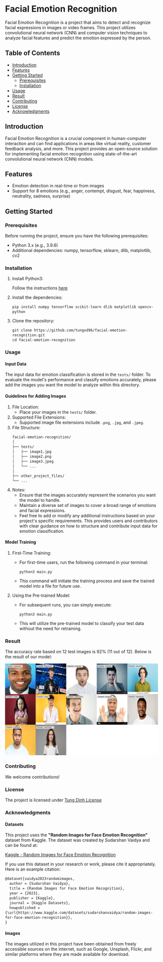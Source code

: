 # Facial Emotion Recognition

Facial Emotion Recognition is a project that aims to detect and recognize facial expressions in images or video frames. This project utilizes convolutional neural network (CNN) and computer vision techniques to analyze facial features and predict the emotion expressed by the person.

## Table of Contents

- [Introduction](#introduction)
- [Features](#features)
- [Getting Started](#getting-started)
  - [Prerequisites](#prerequisites)
  - [Installation](#installation)
- [Usage](#usage)
- [Result](#result)
- [Contributing](#contributing)
- [License](#license)
- [Acknowledgments](#acknowledgments)

## Introduction

Facial Emotion Recognition is a crucial component in human-computer interaction and can find applications in areas like virtual reality, customer feedback analysis, and more. This project provides an open-source solution for implementing facial emotion recognition using state-of-the-art convolutional neural network (CNN) models.

## Features

- Emotion detection in real-time or from images
- Support for 8 emotions (e.g., anger, contempt, disgust, fear, happiness, neutrality, sadness, surprise)

## Getting Started

### Prerequisites

Before running the project, ensure you have the following prerequisites:

- Python 3.x (e.g., 3.9.6)
- Additional dependencies: numpy, tensorflow, sklearn, dlib, matplotlib, cv2

### Installation

1. Install Python3:

    Follow the instructions [here](https://www.python.org/downloads/)

2. Install the dependencies:

    ```
    pip install numpy tensorflow scikit-learn dlib matplotlib opencv-python
    ```

3. Clone the repository:

    ```
    git clone https://github.com/tungxd96/facial-emotion-recognition.git
    cd facial-emotion-recognition
    ```

### Usage

#### Input Data

The input data for emotion classification is stored in the `tests/` folder. To evaluate the model's performance and classify emotions accurately, please add the images you want the model to analyze within this directory.

#### Guidelines for Adding Images

1. File Location:
    - Place your images in the `tests/` folder.
2. Supported File Extensions:
    - Supported image file extensions include `.png`, `.jpg`, and `.jpeg`.
3. File Structure:
    ```
    facial-emotion-recognition/
    │
    ├── tests/
    │   ├── image1.jpg
    │   ├── image2.png
    │   ├── image3.jpeg
    │   └── ...
    │
    ├── other_project_files/
    └── ...
    ```
3. Notes:
    - Ensure that the images accurately represent the scenarios you want the model to handle.
    - Maintain a diverse set of images to cover a broad range of emotions and facial expressions.
    - Feel free to add or modify any additional instructions based on your project's specific requirements. This provides users and contributors with clear guidance on how to structure and contribute input data for emotion classification.

#### Model Training

1. First-Time Training:

    - For first-time users, run the following command in your terminal:
        ```
        python3 main.py
        ```
    - This command will initiate the training process and save the trained model into a file for future use.

2. Using the Pre-trained Model:
    - For subsequent runs, you can simply execute:
        ```
        python3 main.py
        ```
    - This will utilize the pre-trained model to classify your test data without the need for retraining.

### Result

The accuracy rate based on 12 test images is 92% (11 out of 12). Below is the result of our model:

![Facial Emotion Recognition Result](https://github.com/tungxd96/facial-emotion-recognition/blob/main/results/result_1.png)

### Contributing

We welcome contributions!

### License

The project is licensed under [Tung Dinh License](https://github.com/tungxd96/facial-emotion-recognition/blob/main/LICENSE.md)

### Acknowledgments

#### Datasets
This project uses the **"Random Images for Face Emotion Recognition"** dataset from Kaggle. The dataset was created by Sudarshan Vaidya and can be found at:

[Kaggle - Random Images for Face Emotion Recognition](https://www.kaggle.com/datasets/sudarshanvaidya/random-images-for-face-emotion-recognition)

If you use this dataset in your research or work, please cite it appropriately. Here is an example citation:

```plaintext
@dataset{vaidya2023randomimages,
  author = {Sudarshan Vaidya},
  title = {Random Images for Face Emotion Recognition},
  year = {2023},
  publisher = {Kaggle},
  journal = {Kaggle Datasets},
  howpublished = {\url{https://www.kaggle.com/datasets/sudarshanvaidya/random-images-for-face-emotion-recognition}},
}
```

#### Images

The images utilized in this project have been obtained from freely accessible sources on the internet, such as Google, Unsplash, Flickr, and similar platforms where they are made available for download.